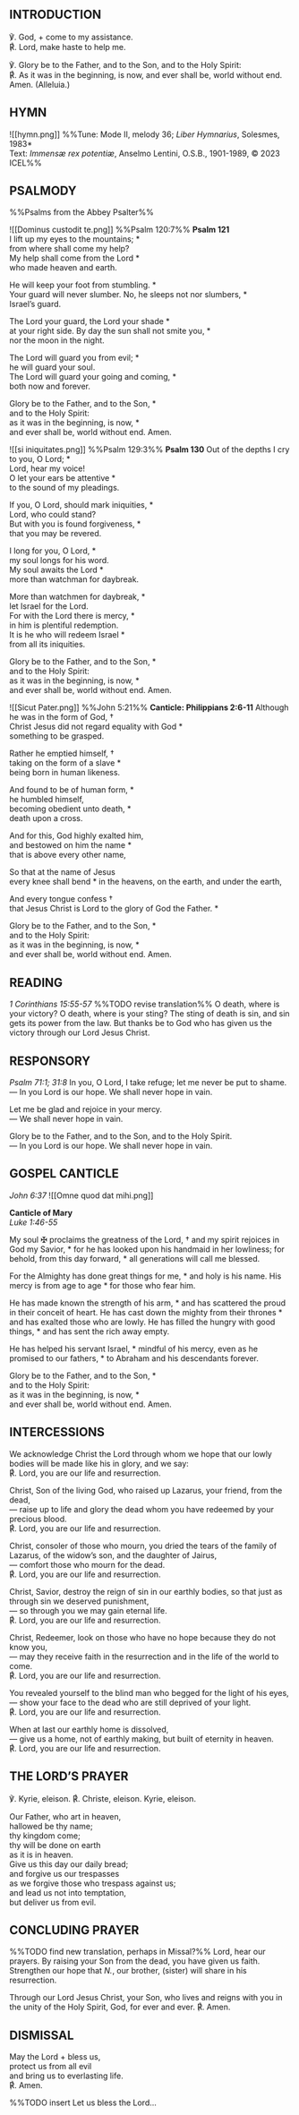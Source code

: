 ## INTRODUCTION  
℣. God, + come to my assistance.  
℟. Lord, make haste to help me.  
  
℣. Glory be to the Father, and to the Son, and to the Holy Spirit:  
℟. As it was in the beginning, is now, and ever shall be, world without end. Amen. (Alleluia.)
  
## HYMN  
![[hymn.png]]
%%Tune: Mode II, melody 36; _Liber Hymnarius_, Solesmes, 1983*  
Text: _Immensæ rex potentiæ_, Anselmo Lentini, O.S.B., 1901-1989, © 2023 ICEL%%

## PSALMODY  
%%Psalms from the Abbey Psalter%%
  
![[Dominus custodit te.png]]
%%Psalm 120:7%%
**Psalm 121**  
I lift up my eyes to the mountains; \*  
from where shall come my help?  
My help shall come from the Lord \*  
who made heaven and earth.  
  
He will keep your foot from stumbling. \*  
Your guard will never slumber.
No, he sleeps not nor slumbers, \*  
Israel’s guard.  
  
The Lord your guard, the Lord your shade \*  
at your right side. 
By day the sun shall not smite you, \*  
nor the moon in the night.  
  
The Lord will guard you from evil; \*  
he will guard your soul.  
The Lord will guard your going and coming, \*  
both now and forever.  
  
Glory be to the Father, and to the Son, \*  
and to the Holy Spirit:  
as it was in the beginning, is now, \*  
and ever shall be, world without end. Amen.  

![[si iniquitates.png]]
%%Psalm 129:3%%
**Psalm 130**
Out of the depths I cry to you, O Lord; \*  
Lord, hear my voice!  
O let your ears be attentive \*  
to the sound of my pleadings.  
  
If you, O Lord, should mark iniquities, \*  
Lord, who could stand?  
But with you is found forgiveness, \*  
that you may be revered.
  
I long for you, O Lord, \*  
my soul longs for his word.  
My soul awaits the Lord \*  
more than watchman for daybreak.  

More than watchmen for daybreak, \*  
let Israel for the Lord.  
For with the Lord there is mercy, \*  
in him is plentiful redemption.  
It is he who will redeem Israel \*  
from all its iniquities.  
  
Glory be to the Father, and to the Son, \*  
and to the Holy Spirit:  
as it was in the beginning, is now, \*  
and ever shall be, world without end. Amen.  
  
![[Sicut Pater.png]]
%%John 5:21%%
**Canticle: Philippians 2:6-11**
Although he was in the form of God, †  
Christ Jesus did not regard equality with God \*  
something to be grasped.  
  
Rather he emptied himself, †  
taking on the form of a slave \*  
being born in human likeness.  
  
And found to be of human form, \*  
he humbled himself,  
becoming obedient unto death, \*  
death upon a cross.  
  
And for this, God highly exalted him,  
and bestowed on him the name \*  
that is above every other name,  
  
So that at the name of Jesus  
every knee shall bend \*
in the heavens, on the earth, and under the earth,  

And every tongue confess †  
that Jesus Christ is Lord
to the glory of God the Father. \*
  
Glory be to the Father, and to the Son, \*  
and to the Holy Spirit:  
as it was in the beginning, is now, \*  
and ever shall be, world without end. Amen.  

## READING  
*1 Corinthians 15:55-57*
  %%TODO revise translation%%
O death, where is your victory? O death, where is your sting? The sting of death is sin, and sin gets its power from the law. But thanks be to God who has given us the victory through our Lord Jesus Christ.  
  
## RESPONSORY  
*Psalm 71:1; 31:8*
In you, O Lord, I take refuge; let me never be put to shame.  
— In you Lord is our hope. We shall never hope in vain.  
  
Let me be glad and rejoice in your mercy.  
— We shall never hope in vain.  
  
Glory be to the Father, and to the Son, and to the Holy Spirit.  
— In you Lord is our hope. We shall never hope in vain.  

## GOSPEL CANTICLE  
*John 6:37*
![[Omne quod dat mihi.png]]

**Canticle of Mary**  
*Luke 1:46-55*  

My soul ✠ proclaims the greatness of the Lord, †
and my spirit rejoices in God my Savior, *
for he has looked upon his handmaid in her lowliness;
for behold, from this day forward, *
all generations will call me blessed.

For the Almighty has done great things for me, *
and holy is his name.
His mercy is from age to age *
for those who fear him.

He has made known the strength of his arm, *
and has scattered the proud in their conceit of heart.
He has cast down the mighty from their thrones *
and has exalted those who are lowly.
He has filled the hungry with good things, *
and has sent the rich away empty.

He has helped his servant Israel, *
mindful of his mercy,
even as he promised to our fathers, *
to Abraham and his descendants forever.
  
Glory be to the Father, and to the Son, *  
and to the Holy Spirit:  
as it was in the beginning, is now, *  
and ever shall be, world without end. Amen.  
  
## INTERCESSIONS  
  
We acknowledge Christ the Lord through whom we hope that our lowly bodies will be made like his in glory, and we say:  
℟. Lord, you are our life and resurrection.
  
Christ, Son of the living God, who raised up Lazarus, your friend, from the dead,  
— raise up to life and glory the dead whom you have redeemed by your precious blood.  
℟. Lord, you are our life and resurrection.
  
Christ, consoler of those who mourn, you dried the tears of the family of Lazarus, of the widow’s son, and the daughter of Jairus,  
— comfort those who mourn for the dead.  
℟. Lord, you are our life and resurrection. 
  
Christ, Savior, destroy the reign of sin in our earthly bodies, so that just as through sin we deserved punishment,  
— so through you we may gain eternal life.  
℟. Lord, you are our life and resurrection.
  
Christ, Redeemer, look on those who have no hope because they do not know you,  
— may they receive faith in the resurrection and in the life of the world to come.  
℟. Lord, you are our life and resurrection.
  
You revealed yourself to the blind man who begged for the light of his eyes,  
— show your face to the dead who are still deprived of your light.  
℟. Lord, you are our life and resurrection.
  
When at last our earthly home is dissolved,  
— give us a home, not of earthly making, but built of eternity in heaven.  
℟. Lord, you are our life and resurrection.
  
## THE LORD’S PRAYER  
℣. Kyrie, eleison.
℟. Christe, eleison. Kyrie, eleison.

Our Father, who art in heaven,  
hallowed be thy name;  
thy kingdom come;  
thy will be done on earth  
as it is in heaven.  
Give us this day our daily bread;  
and forgive us our trespasses  
as we forgive those who trespass against us;  
and lead us not into temptation,  
but deliver us from evil.  
  
## CONCLUDING PRAYER  
%%TODO find new translation, perhaps in Missal?%%
 Lord, hear our prayers.
 By raising your Son from the dead, you have given us faith.
 Strengthen our hope that *N.*, our brother, (sister)
 will share in his resurrection.
 
Through our Lord Jesus Christ, your Son,
who lives and reigns with you in the unity of the Holy Spirit,
God, for ever and ever.
℟. Amen.
  
## DISMISSAL  
  
May the Lord + bless us,  
protect us from all evil  
and bring us to everlasting life.  
℟. Amen.

%%TODO insert Let us bless the Lord...